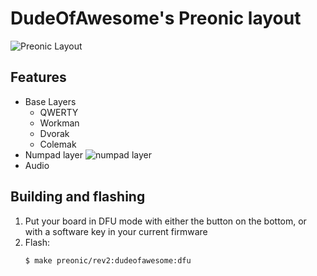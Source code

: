# DudeOfAwesome's Preonic layout

![Preonic Layout](https://i.imgur.com/EC42Pnw.png)

## Features

- Base Layers
    - QWERTY
    - Workman
    - Dvorak
    - Colemak
- Numpad layer
    ![numpad layer](https://i.imgur.com/IH8sWmQ.png)
- Audio

## Building and flashing

1. Put your board in DFU mode with either the button on the bottom, or with a software key in your current firmware
1. Flash:
    ```bash
    $ make preonic/rev2:dudeofawesome:dfu
    ```
